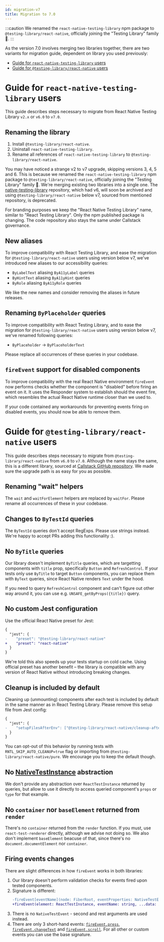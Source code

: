 ```yaml
---
id: migration-v7
title: Migration to 7.0
---
```


:::caution
We renamed the `react-native-testing-library` npm package to `@testing-library/react-native`, officially joining the "Testing Library" family 🎉.
:::

As the version 7.0 involves merging two libraries together, there are two variants for migration guide, dependent on library you used previously:

- [Guide for `react-native-testing-library` users](#guide-for-react-native-testing-library-users)
- [Guide for `@testing-library/react-native` users](#guide-for-testing-libraryreact-native-users)

# Guide for `react-native-testing-library` users

This guide describes steps necessary to migrate from React Native Testing Library `v2.x` or `v6.0` to `v7.0`.

## Renaming the library

1. Install `@testing-library/react-native`.
1. Uninstall `react-native-testing-library`.
1. Rename all references of `react-native-testing-library` to `@testing-library/react-native`.

You may have noticed a strange v2 to v7 upgrade, skipping versions 3, 4, 5 and 6. This is because we renamed the `react-native-testing-library` npm package to `@testing-library/react-native`, officially joining the "Testing Library" family 🎉. We're merging existing two libraries into a single one. The [native-testing-library](https://github.com/testing-library/native-testing-library) repository, which had v6, will soon be archived and using `@testing-library/react-native` below v7, sourced from mentioned repository, is deprecated.

For branding purposes we keep the "React Native Testing Library" name, similar to "React Testing Library". Only the npm published package is changing. The code repository also stays the same under Callstack governance.

## New aliases

To improve compatibility with React Testing Library, and ease the migration for `@testing-library/react-native` users using version below v7, we've introduced new aliases to our accessibility queries:

- `ByLabelText` aliasing `ByA11yLabel` queries
- `ByHintText` aliasing `ByA11yHint` queries
- `ByRole` aliasing `ByA11yRole` queries

We like the new names and consider removing the aliases in future releases.

## Renaming `ByPlaceholder` queries

To improve compatibility with React Testing Library, and to ease the migration for `@testing-library/react-native` users using version below v7, we've renamed following queries:

- `ByPlaceholder` -> `ByPlaceholderText`

Please replace all occurrences of these queries in your codebase.

## `fireEvent` support for disabled components

To improve compatibility with the real React Native environment `fireEvent` now performs checks whether the component is "disabled" before firing an event on it. It uses the Responder system to establish should the event fire, which resembles the actual React Native runtime closer than we used to.

If your code contained any workarounds for preventing events firing on disabled events, you should now be able to remove them.

# Guide for `@testing-library/react-native` users

This guide describes steps necessary to migrate from `@testing-library/react-native` from `v6.0` to `v7.0`. Although the name stays the same, this is a different library, sourced at [Callstack GitHub repository](https://github.com/callstack/react-native-testing-library). We made sure the upgrade path is as easy for you as possible.

## Renaming "wait" helpers

The `wait` and `waitForElement` helpers are replaced by `waitFor`. Please rename all occurrences of these in your codebase.

## Changes to `ByTestId` queries

The `ByTestId` queries don't accept RegExps. Please use strings instead. We're happy to accept PRs adding this functionality :).

## No `ByTitle` queries

Our library doesn't implement `ByTitle` queries, which are targetting components with `title` prop, specifically `Button` and `RefreshControl`. If your tests only use `ByTitle` to target `Button` components, you can replace them with `ByText` queries, since React Native renders `Text` under the hood.

If you need to query `RefreshControl` component and can't figure out other way around it, you can use e.g. `UNSAFE_getByProps({title})` query.

## No custom Jest configuration

Use the official React Native preset for Jest:

```diff
{
  "jest": {
-    "preset": "@testing-library/react-native"
+    "preset": "react-native"
  }
}
```

We're told this also speeds up your tests startup on cold cache. Using official preset has another benefit – the library is compatible with any version of React Native without introducing breaking changes.

## Cleanup is included by default

Cleaning up (unmounting) components after each test is included by default in the same manner as in React Testing Library. Please remove this setup file from Jest config:

```diff
{
  "jest": {
-    "setupFilesAfterEnv": ["@testing-library/react-native/cleanup-after-each"]
  }
}
```

You can opt-out of this behavior by running tests with `RNTL_SKIP_AUTO_CLEANUP=true` flag or importing from `@testing-library/react-native/pure`. We encourage you to keep the default though.

## No [NativeTestInstance](https://www.native-testing-library.com/docs/api-test-instance) abstraction

We don't provide any abstraction over `ReactTestInstance` returned by queries, but allow to use it directly to access queried component's `props` or `type` for that example.

## No `container` nor `baseElement` returned from `render`

There's no `container` returned from the `render` function. If you must, use `react-test-renderer` directly, although we advise not doing so. We also don't implement `baseElement` beacuse of that, since there's no `document.documentElement` nor `container`.

## Firing events changes

There are slight differences in how `fireEvent` works in both libraries:

1. Our library doesn't perform validation checks for events fired upon tested components.
1. Signature is different:
   ```diff
   -fireEvent[eventName](node: FiberRoot, eventProperties: NativeTestEvent)
   +fireEvent(element: ReactTestInstance, eventName: string, ...data: Array<any>)
   ```
1. There is no `NativeTestEvent` - second and rest arguments are used instead.
1. There are only 3 short-hand events: [`fireEvent.press`](api/#fireeventpress-element-reacttestinstance--void), [`fireEvent.changeText`](api/#fireeventchangetext-element-reacttestinstance-data-arrayany--void) and [`fireEvent.scroll`](api/#fireeventscroll-element-reacttestinstance-data-arrayany--void). For all other or custom events you can use the base signature.
